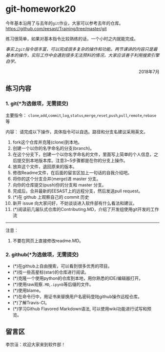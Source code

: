 # git-homework20

今年基本沿用了与去年的`git`作业，大家可以参考去年的仓库。
https://github.com/eesast/Training/tree/master/git

练习很简单，如果对基本指令比较熟练的话，一个小时之内就能完成。

*事实上`git`指令很丰富，可以完成很多复杂的操作和功能。两节课讲的内容只是最基本的操作，实际工作中会遇到很多无法预料的情况，大家应该善于利用搜索引擎自学。*

<div align = "right">2018年7月</div>

## 练习内容

### 1. git(*为选做项，无需提交)

主要指令：
`clone`,`add`,`commit`,`log`,`status`,`merge`,`reset`,`push`,`pull`,`remote`,`rebase`等

内容：
请完成以下操作，具体指令可以自选。路径和分支名建议采用英文。
1. fork这个仓库并克隆(clone)到本地。
2. 创建一个以你的名字命名的分支(branch)。
3. 在这个分支下，创建一个以你名字命名的文件，里面写上简单的个人信息，之后提交到本地版本库。注意3~5步骤都是在你的分支上操作。
4. 放弃这个文件，退回原来的版本。
5. 修改Readme文件，在后面的留言区加上一句话的自我介绍吧。
6. 将你的这个分支合并(merge)进 master 分支。
7. 向你的仓库提交(push)你的分支和 master 分支。
8. 完成后，合并最新的EESAST上的远程分支，然后发送pull request。
9. (*)在 github 上观察自己的 commit 历史
10. 新开 issue 向大家问好，不妨谈谈进入软件部有什么看法和建议。
11. (*)阅读前几届队式仓库的Contributing.MD，介绍了开发组使用git开发的工作流

---
注意：
1. 不要在网页上直接修改readme.MD。

### 2. github(*为选做项，无需提交)

- (*)在github上自由搜索，可以看到很多优秀的项目。
- (*)找一些高星标(star)的仓库进行阅读。
- (*)克隆一个使用python的仓库到本地，用你熟悉的IDE/编辑器打开。
- (*)使用raw观察`.MD`,`.ipynb`等后缀的文件。
- (*)使用blame。
- (*)在命令行中，用证书来替换用户名密码登陆github操作远程仓库。
- (*)了解Travis-CI。
- (*)学习Github Flavored Markdown语法, 可以使用wiki功能进行试写和预览。


## 留言区
李宗洹：欢迎大家来到软件部！
